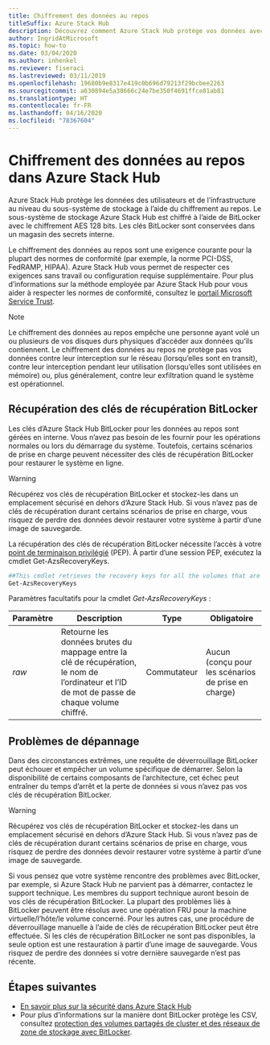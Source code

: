 ```yaml
---
title: Chiffrement des données au repos
titleSuffix: Azure Stack Hub
description: Découvrez comment Azure Stack Hub protège vos données avec le chiffrement au repos.
author: IngridAtMicrosoft
ms.topic: how-to
ms.date: 03/04/2020
ms.author: inhenkel
ms.reviewer: fiseraci
ms.lastreviewed: 03/11/2019
ms.openlocfilehash: 19680b9e8317e419c0b696d79213f29bcbee2263
ms.sourcegitcommit: a630894e5a38666c24e7be350f4691ffce81ab81
ms.translationtype: HT
ms.contentlocale: fr-FR
ms.lasthandoff: 04/16/2020
ms.locfileid: "78367604"
---
```

# <a name="data-at-rest-encryption-in-azure-stack-hub"></a>Chiffrement des données au repos dans Azure Stack Hub

Azure Stack Hub protège les données des utilisateurs et de l’infrastructure au niveau du sous-système de stockage à l’aide du chiffrement au repos. Le sous-système de stockage Azure Stack Hub est chiffré à l’aide de BitLocker avec le chiffrement AES 128 bits. Les clés BitLocker sont conservées dans un magasin des secrets interne.

Le chiffrement des données au repos sont une exigence courante pour la plupart des normes de conformité (par exemple, la norme PCI-DSS, FedRAMP, HIPAA). Azure Stack Hub vous permet de respecter ces exigences sans travail ou configuration requise supplémentaire. Pour plus d’informations sur la méthode employée par Azure Stack Hub pour vous aider à respecter les normes de conformité, consultez le [portail Microsoft Service Trust](https://aka.ms/AzureStackCompliance).

> [!NOTE]
> Le chiffrement des données au repos empêche une personne ayant volé un ou plusieurs de vos disques durs physiques d’accéder aux données qu’ils contiennent. Le chiffrement des données au repos ne protège pas vos données contre leur interception sur le réseau (lorsqu’elles sont en transit), contre leur interception pendant leur utilisation (lorsqu’elles sont utilisées en mémoire) ou, plus généralement, contre leur exfiltration quand le système est opérationnel.

## <a name="retrieving-bitlocker-recovery-keys"></a>Récupération des clés de récupération BitLocker

Les clés d’Azure Stack Hub BitLocker pour les données au repos sont gérées en interne. Vous n’avez pas besoin de les fournir pour les opérations normales ou lors du démarrage du système. Toutefois, certains scénarios de prise en charge peuvent nécessiter des clés de récupération BitLocker pour restaurer le système en ligne.  

> [!WARNING]
> Récupérez vos clés de récupération BitLocker et stockez-les dans un emplacement sécurisé en dehors d’Azure Stack Hub. Si vous n’avez pas de clés de récupération durant certains scénarios de prise en charge, vous risquez de perdre des données devoir restaurer votre système à partir d’une image de sauvegarde.

La récupération des clés de récupération BitLocker nécessite l’accès à votre [point de terminaison privilégié](azure-stack-privileged-endpoint.md) (PEP). À partir d’une session PEP, exécutez la cmdlet Get-AzsRecoveryKeys.

```powershell
##This cmdlet retrieves the recovery keys for all the volumes that are encrypted with BitLocker.
Get-AzsRecoveryKeys
```

Paramètres facultatifs pour la cmdlet *Get-AzsRecoveryKeys* :

| Paramètre | Description | Type | Obligatoire |
|---------|---------|---------|---------|
|*raw* | Retourne les données brutes du mappage entre la clé de récupération, le nom de l’ordinateur et l’ID de mot de passe de chaque volume chiffré.  | Commutateur | Aucun (conçu pour les scénarios de prise en charge)|

## <a name="troubleshoot-issues"></a>Problèmes de dépannage

Dans des circonstances extrêmes, une requête de déverrouillage BitLocker peut échouer et empêcher un volume spécifique de démarrer. Selon la disponibilité de certains composants de l’architecture, cet échec peut entraîner du temps d’arrêt et la perte de données si vous n’avez pas vos clés de récupération BitLocker.

> [!WARNING]
> Récupérez vos clés de récupération BitLocker et stockez-les dans un emplacement sécurisé en dehors d’Azure Stack Hub. Si vous n’avez pas de clés de récupération durant certains scénarios de prise en charge, vous risquez de perdre des données devoir restaurer votre système à partir d’une image de sauvegarde.

Si vous pensez que votre système rencontre des problèmes avec BitLocker, par exemple, si Azure Stack Hub ne parvient pas à démarrer, contactez le support technique. Les membres du support technique auront besoin de vos clés de récupération BitLocker. La plupart des problèmes liés à BitLocker peuvent être résolus avec une opération FRU pour la machine virtuelle/l’hôte/le volume concerné. Pour les autres cas, une procédure de déverrouillage manuelle à l’aide de clés de récupération BitLocker peut être effectuée. Si les clés de récupération BitLocker ne sont pas disponibles, la seule option est une restauration à partir d’une image de sauvegarde. Vous risquez de perdre des données si votre dernière sauvegarde n’est pas récente.

## <a name="next-steps"></a>Étapes suivantes

- [En savoir plus sur la sécurité dans Azure Stack Hub](azure-stack-security-foundations.md)
- Pour plus d’informations sur la manière dont BitLocker protège les CSV, consultez [protection des volumes partagés de cluster et des réseaux de zone de stockage avec BitLocker](https://docs.microsoft.com/windows/security/information-protection/bitlocker/protecting-cluster-shared-volumes-and-storage-area-networks-with-bitlocker).